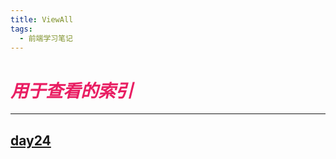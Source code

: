 ```yaml
---
title: ViewAll
tags:
  - 前端学习笔记
---
```


# _<font color=E91E63> 用于查看的索引 </font>_
* * * * * *

## [day24](https://ba1oretto.com/_posts/1970-01-02-day24)